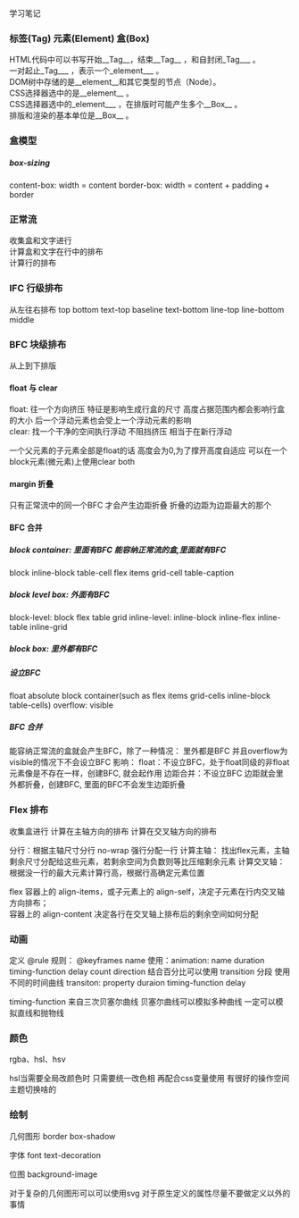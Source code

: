 学习笔记

### 标签(Tag) 元素(Element) 盒(Box)

HTML代码中可以书写开始__Tag__，结束__Tag__ ，和自封闭_Tag___ 。<br>
一对起止_Tag___ ，表示一个_element___ 。<br>
DOM树中存储的是__element__和其它类型的节点（Node）。<br>
CSS选择器选中的是__element__ 。<br>
CSS选择器选中的_element___ ，在排版时可能产生多个__Box__ 。<br>
排版和渲染的基本单位是__Box__ 。<br>

### 盒模型
##### box-sizing
content-box: width = content
border-box: width = content + padding + border

### 正常流
收集盒和文字进行 <br>
计算盒和文字在行中的排布 <br>
计算行的排布 <br>

### IFC 行级排布
从左往右排布
top
bottom
text-top
baseline
text-bottom
line-top
line-bottom 
middle

### BFC 块级排布
从上到下排版

#### float 与 clear
float: 往一个方向挤压 特征是影响生成行盒的尺寸 高度占据范围内都会影响行盒的大小 后一个浮动元素也会受上一个浮动元素的影响 <br>
clear: 找一个干净的空间执行浮动 不阻挡挤压 相当于在新行浮动

一个父元素的子元素全部是float的话 高度会为0,为了撑开高度自适应 可以在一个block元素(微元素)上使用clear both

#### margin 折叠
只有正常流中的同一个BFC 才会产生边距折叠 折叠的边距为边距最大的那个

#### BFC 合并
##### block container: 里面有BFC 能容纳正常流的盒,里面就有BFC
block inline-block table-cell flex items grid-cell table-caption

##### block level box: 外面有BFC
block-level: block flex table grid
inline-level: inline-block inline-flex inline-table inline-grid

##### block box: 里外都有BFC

##### 设立BFC
float 
absolute
block container(such as flex items grid-cells inline-block table-cells)
overflow: visible

##### BFC 合并
能容纳正常流的盒就会产生BFC，除了一种情况： 里外都是BFC 并且overflow为visible的情况下不会设立BFC
影响：
float：不设立BFC，处于float同级的非float 元素像是不存在一样，创建BFC, 就会起作用
边距合并：不设立BFC 边距就会里外都折叠，创建BFC, 里面的BFC不会发生边距折叠


### Flex 排布
收集盒进行
计算在主轴方向的排布
计算在交叉轴方向的排布

分行：根据主轴尺寸分行 no-wrap 强行分配一行
计算主轴：
找出flex元素，主轴剩余尺寸分配给这些元素，若剩余空间为负数则等比压缩剩余元素
计算交叉轴：
根据没一行的最大元素计算行高，根据行高确定元素位置

flex 容器上的 align-items，或子元素上的 align-self，决定子元素在行内交叉轴方向排布；<br>
容器上的 align-content 决定各行在交叉轴上排布后的剩余空间如何分配

### 动画
定义 @rule 规则： @keyframes name
使用：animation: name duration timing-function delay count direction
结合百分比可以使用 transition 分段 使用不同的时间曲线
transiton: property duraion timing-function delay <br>

timing-function 来自三次贝塞尔曲线
贝塞尔曲线可以模拟多种曲线 一定可以模拟直线和抛物线

### 颜色
rgba、hsl、hsv

hsl当需要全局改颜色时 只需要统一改色相 再配合css变量使用 有很好的操作空间 主题切换啥的
### 绘制
几何图形
border
box-shadow

字体
font 
text-decoration

位图
background-image

对于复杂的几何图形可以可以使用svg 对于原生定义的属性尽量不要做定义以外的事情
